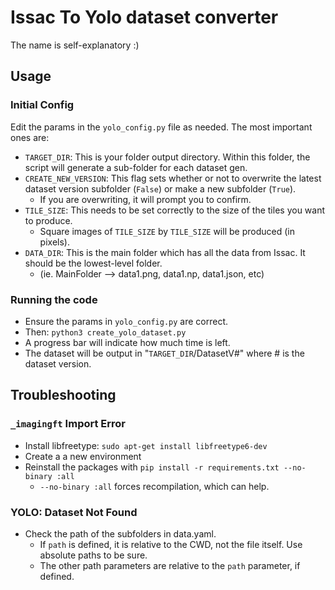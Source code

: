 # Issac To Yolo dataset converter

The name is self-explanatory :)

## Usage
### Initial Config
Edit the params in the ```yolo_config.py``` file as needed. The most important ones are:

 - ```TARGET_DIR```: This is your folder output directory. Within this folder, the script will generate a sub-folder for each dataset gen.
 - ```CREATE_NEW_VERSION```: This flag sets whether or not to overwrite the latest dataset version subfolder (```False```) or make a new subfolder (```True```).
   - If you are overwriting, it will prompt you to confirm.
 - ```TILE_SIZE```: This needs to be set correctly to the size of the tiles you want to produce.
   - Square images of ```TILE_SIZE``` by ```TILE_SIZE``` will be produced (in pixels).
 - ```DATA_DIR```: This is the main folder which has all the data from Issac. It should be the lowest-level folder.
   - (ie. MainFolder --> data1.png, data1.np, data1.json, etc)

### Running the code
 - Ensure the params in ```yolo_config.py``` are correct.
 - Then: ```python3 create_yolo_dataset.py```
 - A progress bar will indicate how much time is left.
 - The dataset will be output in "```TARGET_DIR```/DatasetV#" where # is the dataset version.

## Troubleshooting

### `_imagingft` Import Error
  - Install libfreetype: `sudo apt-get install libfreetype6-dev`
  - Create a a new environment
  - Reinstall the packages with `pip install -r requirements.txt --no-binary :all`
    - `--no-binary :all` forces recompilation, which can help.

### YOLO: Dataset Not Found
- Check the path of the subfolders in data.yaml.
  - If `path` is defined, it is relative to the CWD, not the file itself. Use absolute paths to be sure.
  - The other path parameters are relative to the `path` parameter, if defined.
